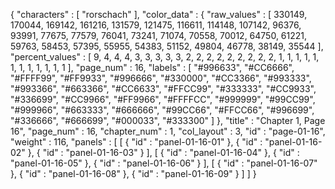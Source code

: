 {
  "characters" : [
    "rorschach"
  ],
  "color_data" : {
    "raw_values" : [
      330149,
      170044,
      169142,
      161216,
      131579,
      121475,
      116611,
      114148,
      107142,
      96376,
      93991,
      77675,
      77579,
      76041,
      73241,
      71074,
      70558,
      70012,
      64750,
      61221,
      59763,
      58453,
      57395,
      55955,
      54383,
      51152,
      49804,
      46778,
      38149,
      35544
    ],
    "percent_values" : [
      9,
      4,
      4,
      4,
      3,
      3,
      3,
      3,
      3,
      2,
      2,
      2,
      2,
      2,
      2,
      2,
      2,
      2,
      1,
      1,
      1,
      1,
      1,
      1,
      1,
      1,
      1,
      1,
      1,
      1
    ],
    "page_num" : 16,
    "labels" : [
      "#996633",
      "#CC6666",
      "#FFFF99",
      "#FF9933",
      "#996666",
      "#330000",
      "#CC3366",
      "#993333",
      "#993366",
      "#663366",
      "#CC6633",
      "#FFCC99",
      "#333333",
      "#CC9933",
      "#336699",
      "#CC9966",
      "#FF9966",
      "#FFFFCC",
      "#999999",
      "#99CC99",
      "#999966",
      "#663333",
      "#666666",
      "#99CC66",
      "#FFCC66",
      "#996699",
      "#336666",
      "#666699",
      "#000033",
      "#333300"
    ]
  },
  "title" : "Chapter 1, Page 16",
  "page_num" : 16,
  "chapter_num" : 1,
  "col_layout" : 3,
  "id" : "page-01-16",
  "weight" : 116,
  "panels" : [
    [
      {
        "id" : "panel-01-16-01"
      },
      {
        "id" : "panel-01-16-02"
      },
      {
        "id" : "panel-01-16-03"
      }
    ],
    [
      {
        "id" : "panel-01-16-04"
      },
      {
        "id" : "panel-01-16-05"
      },
      {
        "id" : "panel-01-16-06"
      }
    ],
    [
      {
        "id" : "panel-01-16-07"
      },
      {
        "id" : "panel-01-16-08"
      },
      {
        "id" : "panel-01-16-09"
      }
    ]
  ]
}
